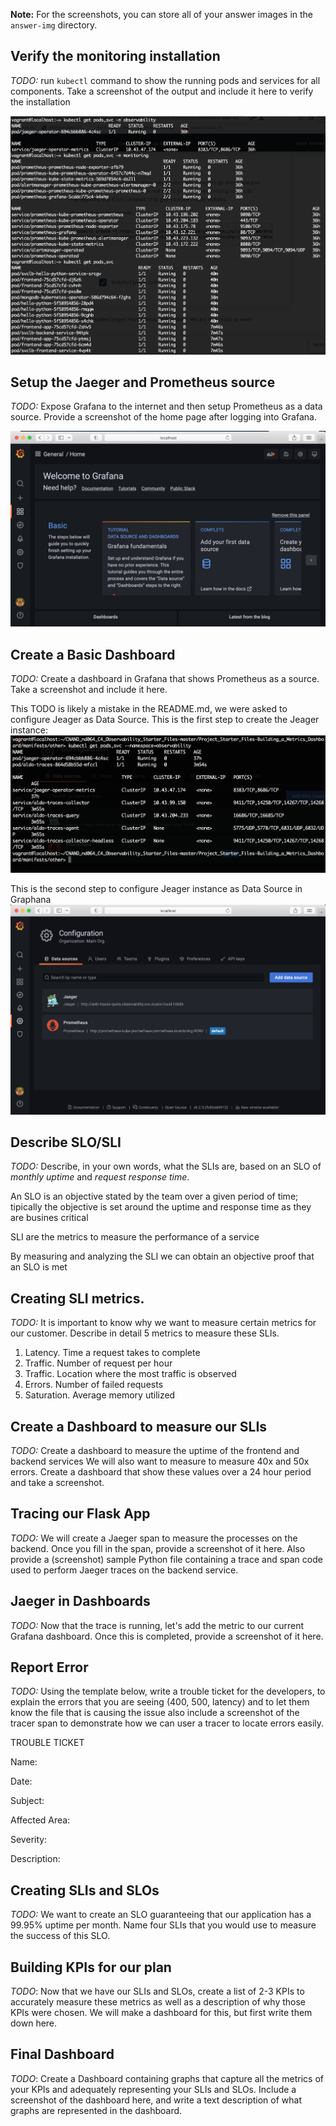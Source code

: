 **Note:** For the screenshots, you can store all of your answer images in the `answer-img` directory.

## Verify the monitoring installation

*TODO:* run `kubectl` command to show the running pods and services for all components. Take a screenshot of the output and include it here to verify the installation

![Alt text](./../screenshots/kubectl_output.png "kubectl screenshot")

## Setup the Jaeger and Prometheus source
*TODO:* Expose Grafana to the internet and then setup Prometheus as a data source. Provide a screenshot of the home page after logging into Grafana.

![Alt text](./../screenshots/grafana_home.png "grafana home screenshot")

## Create a Basic Dashboard
*TODO:* Create a dashboard in Grafana that shows Prometheus as a source. Take a screenshot and include it here.

This TODO is likely a mistake in the README.md, we were asked to configure Jeager as Data Source. This is the first step to create the Jeager instance:
![Alt text](./../screenshots/grafana_jeager1.png "grafana jeager screenshot 1")

This is the second step to configure Jeager instance as Data Source in Graphana
![Alt text](./../screenshots/grafana_jeager2.png "grafana jeager screenshot 2")

## Describe SLO/SLI
*TODO:* Describe, in your own words, what the SLIs are, based on an SLO of *monthly uptime* and *request response time*.

An SLO is an objective stated by the team over a given period of time; tipically the objective is set around the uptime and response time as they are busines critical

SLI are the metrics to measure the performance of a service

By measuring and analyzing the SLI we can obtain an objective proof that an SLO is met

## Creating SLI metrics.
*TODO:* It is important to know why we want to measure certain metrics for our customer. Describe in detail 5 metrics to measure these SLIs. 

1. Latency. Time a request takes to complete
2. Traffic. Number of request per hour
3. Traffic. Location where the most traffic is observed
4. Errors. Number of failed requests
5. Saturation. Average memory utilized

## Create a Dashboard to measure our SLIs
*TODO:* Create a dashboard to measure the uptime of the frontend and backend services We will also want to measure to measure 40x and 50x errors. Create a dashboard that show these values over a 24 hour period and take a screenshot.

## Tracing our Flask App
*TODO:*  We will create a Jaeger span to measure the processes on the backend. Once you fill in the span, provide a screenshot of it here. Also provide a (screenshot) sample Python file containing a trace and span code used to perform Jaeger traces on the backend service.

## Jaeger in Dashboards
*TODO:* Now that the trace is running, let's add the metric to our current Grafana dashboard. Once this is completed, provide a screenshot of it here.

## Report Error
*TODO:* Using the template below, write a trouble ticket for the developers, to explain the errors that you are seeing (400, 500, latency) and to let them know the file that is causing the issue also include a screenshot of the tracer span to demonstrate how we can user a tracer to locate errors easily.

TROUBLE TICKET

Name:

Date:

Subject:

Affected Area:

Severity:

Description:


## Creating SLIs and SLOs
*TODO:* We want to create an SLO guaranteeing that our application has a 99.95% uptime per month. Name four SLIs that you would use to measure the success of this SLO.

## Building KPIs for our plan
*TODO*: Now that we have our SLIs and SLOs, create a list of 2-3 KPIs to accurately measure these metrics as well as a description of why those KPIs were chosen. We will make a dashboard for this, but first write them down here.

## Final Dashboard
*TODO*: Create a Dashboard containing graphs that capture all the metrics of your KPIs and adequately representing your SLIs and SLOs. Include a screenshot of the dashboard here, and write a text description of what graphs are represented in the dashboard.  
